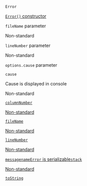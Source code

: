 `Error`

[`Error()` constructor](https://developer.mozilla.org/zh-CN/docs/Web/JavaScript/Reference/Global_Objects/Error/Error)

`fileName` parameter

Non-standard

`lineNumber` parameter

Non-standard

`options.cause` parameter

`cause`

Cause is displayed in console

Non-standard

[`columnNumber`](https://developer.mozilla.org/zh-CN/docs/Web/JavaScript/Reference/Global_Objects/Error/columnNumber)

[Non-standard](https://developer.mozilla.org/zh-CN/docs/Web/JavaScript/Reference/Global_Objects/Error/columnNumber)

[`fileName`](https://developer.mozilla.org/zh-CN/docs/Web/JavaScript/Reference/Global_Objects/Error/fileName)

[Non-standard](https://developer.mozilla.org/zh-CN/docs/Web/JavaScript/Reference/Global_Objects/Error/fileName)

[`lineNumber`](https://developer.mozilla.org/zh-CN/docs/Web/JavaScript/Reference/Global_Objects/Error/lineNumber)

[Non-standard](https://developer.mozilla.org/zh-CN/docs/Web/JavaScript/Reference/Global_Objects/Error/lineNumber)

[`message`](https://developer.mozilla.org/zh-CN/docs/Web/JavaScript/Reference/Global_Objects/Error/message)[`name`](https://developer.mozilla.org/zh-CN/docs/Web/JavaScript/Reference/Global_Objects/Error/name)[`Error` is serializable](https://developer.mozilla.org/zh-CN/docs/Glossary/Serializable_object)[`stack`](https://developer.mozilla.org/zh-CN/docs/Web/JavaScript/Reference/Global_Objects/Error/stack)

[Non-standard](https://developer.mozilla.org/zh-CN/docs/Web/JavaScript/Reference/Global_Objects/Error/stack)

[`toString`](https://developer.mozilla.org/zh-CN/docs/Web/JavaScript/Reference/Global_Objects/Error/toString)
